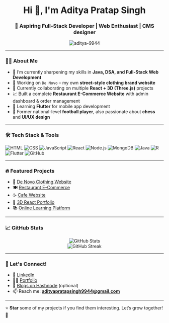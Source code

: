 <h1 align="center">Hi 👋, I'm Aditya Pratap Singh</h1>
<h3 align="center">🚀 Aspiring Full-Stack Developer | Web Enthusiast | CMS designer</h3>

<p align="center">
  <img src="https://komarev.com/ghpvc/?username=aditya-9944&label=Profile%20views&color=0e75b6&style=flat" alt="aditya-9944" />
</p>

---

### 👨‍💻 About Me

- 🌱 I’m currently sharpening my skills in **Java, DSA, and Full-Stack Web Development**
- 🎯 Working on `De Novo` – my own **street-style clothing brand website**
- 🔭 Currently collaborating on multiple **React + 3D (Three.js)** projects
- 📈 Built a complete **Restaurant E-Commerce Website** with admin dashboard & order management
- 📱 Learning **Flutter** for mobile app development
- 🏅 Former national-level **football player**, also passionate about **chess** and **UI/UX design**

---

### 🛠️ Tech Stack & Tools

![HTML](https://img.shields.io/badge/HTML5-E34F26?logo=html5&logoColor=white)
![CSS](https://img.shields.io/badge/CSS3-1572B6?logo=css3&logoColor=white)
![JavaScript](https://img.shields.io/badge/JavaScript-F7DF1E?logo=javascript&logoColor=black)
![React](https://img.shields.io/badge/React-20232A?logo=react&logoColor=61DAFB)
![Node.js](https://img.shields.io/badge/Node.js-43853D?logo=node.js&logoColor=white)
![MongoDB](https://img.shields.io/badge/MongoDB-4EA94B?logo=mongodb&logoColor=white)
![Java](https://img.shields.io/badge/Java-ED8B00?logo=java&logoColor=white)
![R](https://img.shields.io/badge/R-276DC3?logo=r&logoColor=white)
![Flutter](https://img.shields.io/badge/Flutter-02569B?logo=flutter&logoColor=white)
![GitHub](https://img.shields.io/badge/GitHub-181717?logo=github&logoColor=white)

---

### 🔥 Featured Projects

- 🧥 [De Novo Clothing Website](https://github.com/Aditya-9944/Dnovo)
- 🍽️ [Restaurant E-Commerce](https://github.com/Aditya-9944/e-commerce-restraunt)
- ☕ [Cafe Website](https://github.com/Aditya-9944/Cafe-website)
- 💼 [3D React Portfolio](https://github.com/Aditya-9944/3d-react-portfolio)
- 📚 [Online Learning Platform](https://github.com/Aditya-9944/learning-platform)

---

### 📈 GitHub Stats

<p align="center">
  <img src="https://github-readme-stats.vercel.app/api?username=aditya-9944&show_icons=true&theme=radical" alt="GitHub Stats" />
  <br/>
  <img src="https://github-readme-streak-stats.herokuapp.com/?user=aditya-9944&theme=radical" alt="GitHub Streak" />
</p>

---

### 🤝 Let's Connect!

- 💼 [LinkedIn](https://www.linkedin.com/in/adityapratapsingh9944/)
- 🧑‍💻 [Portfolio](https://aditya-9944.github.io/3d-react-portfolio)
- 📝 [Blogs on Hashnode](https://adityapratapsingh.hashnode.dev) (optional)
- 📫 Reach me: **adityapratapsingh9944@gmail.com**

---

⭐️ **Star** some of my projects if you find them interesting. Let’s grow together! 🙌
